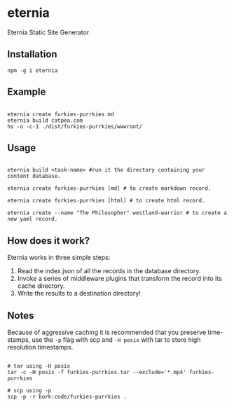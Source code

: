 # eternia
Eternia Static Site Generator

## Installation

```
npm -g i eternia
```

## Example

```shell

eternia create furkies-purrkies md
eternia build catpea.com
hs -o -c-1 ./dist/furkies-purrkies/wwwroot/

```

## Usage

```shell

eternia build <task-name> #run it the directory containing your content database.

eternia create furkies-purrkies [md] # to create markdown record.

eternia create furkies-purrkies [html] # to create html record.

eternia create --name "The Philosopher" westland-warrior # to create a new yaml record.

```

## How does it work?

Eternia works in three simple steps:

1. Read the index.json of all the records in the database directory.
2. Invoke a series of middleware plugins that transform the record into its cache directory.
3. Write the results to a destination directory!

## Notes

Because of aggressive caching it is recommended that you preserve time-stamps, use the ```-p``` flag with scp and ```-H posix``` with tar to store high resolution timestamps.

```shell

# tar using -H posix
tar -c -H posix -f furkies-purrkies.tar --exclude='*.mp4' furkies-purrkies

# scp using -p
scp -p -r bork:code/furkies-purrkies .

```
